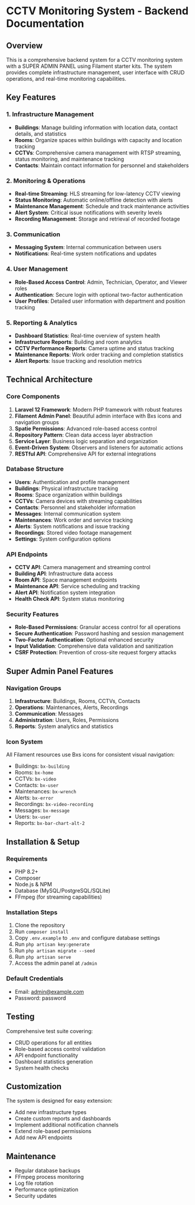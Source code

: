 # CCTV Monitoring System - Backend Documentation

## Overview
This is a comprehensive backend system for a CCTV monitoring system with a SUPER ADMIN PANEL using Filament starter kits. The system provides complete infrastructure management, user interface with CRUD operations, and real-time monitoring capabilities.

## Key Features

### 1. Infrastructure Management
- **Buildings**: Manage building information with location data, contact details, and statistics
- **Rooms**: Organize spaces within buildings with capacity and location tracking
- **CCTVs**: Comprehensive camera management with RTSP streaming, status monitoring, and maintenance tracking
- **Contacts**: Maintain contact information for personnel and stakeholders

### 2. Monitoring & Operations
- **Real-time Streaming**: HLS streaming for low-latency CCTV viewing
- **Status Monitoring**: Automatic online/offline detection with alerts
- **Maintenance Management**: Schedule and track maintenance activities
- **Alert System**: Critical issue notifications with severity levels
- **Recording Management**: Storage and retrieval of recorded footage

### 3. Communication
- **Messaging System**: Internal communication between users
- **Notifications**: Real-time system notifications and updates

### 4. User Management
- **Role-Based Access Control**: Admin, Technician, Operator, and Viewer roles
- **Authentication**: Secure login with optional two-factor authentication
- **User Profiles**: Detailed user information with department and position tracking

### 5. Reporting & Analytics
- **Dashboard Statistics**: Real-time overview of system health
- **Infrastructure Reports**: Building and room analytics
- **CCTV Performance Reports**: Camera uptime and status tracking
- **Maintenance Reports**: Work order tracking and completion statistics
- **Alert Reports**: Issue tracking and resolution metrics

## Technical Architecture

### Core Components
1. **Laravel 12 Framework**: Modern PHP framework with robust features
2. **Filament Admin Panel**: Beautiful admin interface with Bxs icons and navigation groups
3. **Spatie Permissions**: Advanced role-based access control
4. **Repository Pattern**: Clean data access layer abstraction
5. **Service Layer**: Business logic separation and organization
6. **Event-Driven System**: Observers and listeners for automatic actions
7. **RESTful API**: Comprehensive API for external integrations

### Database Structure
- **Users**: Authentication and profile management
- **Buildings**: Physical infrastructure tracking
- **Rooms**: Space organization within buildings
- **CCTVs**: Camera devices with streaming capabilities
- **Contacts**: Personnel and stakeholder information
- **Messages**: Internal communication system
- **Maintenances**: Work order and service tracking
- **Alerts**: System notifications and issue tracking
- **Recordings**: Stored video footage management
- **Settings**: System configuration options

### API Endpoints
- **CCTV API**: Camera management and streaming control
- **Building API**: Infrastructure data access
- **Room API**: Space management endpoints
- **Maintenance API**: Service scheduling and tracking
- **Alert API**: Notification system integration
- **Health Check API**: System status monitoring

### Security Features
- **Role-Based Permissions**: Granular access control for all operations
- **Secure Authentication**: Password hashing and session management
- **Two-Factor Authentication**: Optional enhanced security
- **Input Validation**: Comprehensive data validation and sanitization
- **CSRF Protection**: Prevention of cross-site request forgery attacks

## Super Admin Panel Features

### Navigation Groups
1. **Infrastructure**: Buildings, Rooms, CCTVs, Contacts
2. **Operations**: Maintenances, Alerts, Recordings
3. **Communication**: Messages
4. **Administration**: Users, Roles, Permissions
5. **Reports**: System analytics and statistics

### Icon System
All Filament resources use Bxs icons for consistent visual navigation:
- Buildings: `bx-building`
- Rooms: `bx-home`
- CCTVs: `bx-video`
- Contacts: `bx-user`
- Maintenances: `bx-wrench`
- Alerts: `bx-error`
- Recordings: `bx-video-recording`
- Messages: `bx-message`
- Users: `bx-user`
- Reports: `bx-bar-chart-alt-2`

## Installation & Setup

### Requirements
- PHP 8.2+
- Composer
- Node.js & NPM
- Database (MySQL/PostgreSQL/SQLite)
- FFmpeg (for streaming capabilities)

### Installation Steps
1. Clone the repository
2. Run `composer install`
3. Copy `.env.example` to `.env` and configure database settings
4. Run `php artisan key:generate`
5. Run `php artisan migrate --seed`
6. Run `php artisan serve`
7. Access the admin panel at `/admin`

### Default Credentials
- Email: admin@example.com
- Password: password

## Testing
Comprehensive test suite covering:
- CRUD operations for all entities
- Role-based access control validation
- API endpoint functionality
- Dashboard statistics generation
- System health checks

## Customization
The system is designed for easy extension:
- Add new infrastructure types
- Create custom reports and dashboards
- Implement additional notification channels
- Extend role-based permissions
- Add new API endpoints

## Maintenance
- Regular database backups
- FFmpeg process monitoring
- Log file rotation
- Performance optimization
- Security updates

